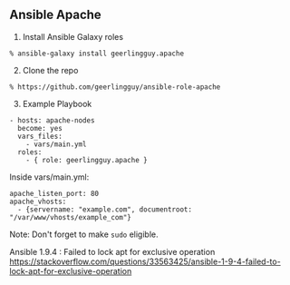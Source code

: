 ## Ansible Apache

1. Install Ansible Galaxy roles

```
% ansible-galaxy install geerlingguy.apache
```

2. Clone the repo

```
% https://github.com/geerlingguy/ansible-role-apache
```

3. Example Playbook

```
- hosts: apache-nodes
  become: yes
  vars_files:
    - vars/main.yml
  roles:
    - { role: geerlingguy.apache }
```

Inside vars/main.yml:

```
apache_listen_port: 80
apache_vhosts:
  - {servername: "example.com", documentroot: "/var/www/vhosts/example_com"}
```

Note: Don't forget to make `sudo` eligible.

Ansible 1.9.4 : Failed to lock apt for exclusive operation
https://stackoverflow.com/questions/33563425/ansible-1-9-4-failed-to-lock-apt-for-exclusive-operation
